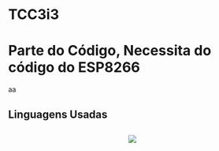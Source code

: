 # TCC3i3

<h1>Parte do Código, Necessita do código do ESP8266</h1>
<p>aa</p>

<h2>Linguagens Usadas<h2>
<p align="center">
  <a href="https://skillicons.dev">
    <img src="https://skillicons.dev/icons?i=cp,react,nodejs,css,js,git" />
  </a>
</p>
